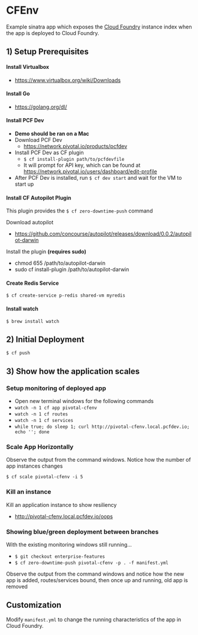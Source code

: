 # CFEnv

Example sinatra app which exposes the [Cloud Foundry](http://cloudfoundry.org) instance index when the app is deployed to Cloud Foundry.

## 1) Setup Prerequisites
#### Install Virtualbox
* https://www.virtualbox.org/wiki/Downloads

#### Install Go
* https://golang.org/dl/

#### Install PCF Dev
* __Demo should be ran on a Mac__
* Download PCF Dev
  * https://network.pivotal.io/products/pcfdev
* Install PCF Dev as CF plugin
  * ```$ cf install-plugin path/to/pcfdevfile```
  * It will prompt for API key, which can be found at https://network.pivotal.io/users/dashboard/edit-profile
* After PCF Dev is installed, run ```$ cf dev start``` and wait for the VM to start up

#### Install CF Autopilot Plugin
This plugin provides the ```$ cf zero-downtime-push``` command

Download autopilot
* https://github.com/concourse/autopilot/releases/download/0.0.2/autopilot-darwin

Install the plugin __(requires sudo)__
* chmod 655 /path/to/autopilot-darwin
* sudo cf install-plugin /path/to/autopilot-darwin

#### Create Redis Service
```
$ cf create-service p-redis shared-vm myredis
```

#### Install watch
```
$ brew install watch
```


## 2) Initial Deployment

```
$ cf push
```


## 3) Show how the application scales

### Setup monitoring of deployed app
* Open new terminal windows for the following commands
 * ```watch -n 1 cf app pivotal-cfenv```
 * ```watch -n 1 cf routes```
 * ```watch -n 1 cf services```
 * ```while true; do sleep 1; curl http://pivotal-cfenv.local.pcfdev.io; echo ''; done```

### Scale App Horizontally
Observe the output from the command windows. Notice how the number of app instances changes
```
$ cf scale pivotal-cfenv -i 5
```
### Kill an instance
Kill an application instance to show resiliency
* http://pivotal-cfenv.local.pcfdev.io/oops

### Showing blue/green deployment between branches
With the existing monitoring windows still running...
* ```$ git checkout enterprise-features```
* ```$ cf zero-downtime-push pivotal-cfenv -p . -f manifest.yml```

Observe the output from the command windows and notice how the new app is added, routes/services bound, then once up and running, old app is removed

## Customization

Modify `manifest.yml` to change the running characteristics of the app in Cloud Foundry.
